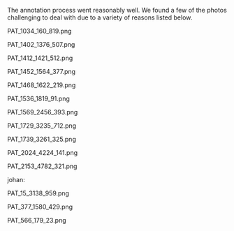 The annotation process went reasonably well. We found a few of the photos challenging to deal with due to a variety of reasons listed below.

PAT_1034_160_819.png	

PAT_1402_1376_507.png

PAT_1412_1421_512.png

PAT_1452_1564_377.png

PAT_1468_1622_219.png

PAT_1536_1819_91.png

PAT_1569_2456_393.png

PAT_1729_3235_712.png

PAT_1739_3261_325.png

PAT_2024_4224_141.png

PAT_2153_4782_321.png 



johan:

PAT_15_3138_959.png

PAT_377_1580_429.png

PAT_566_179_23.png

